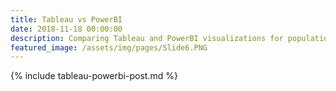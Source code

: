 ```yaml
---
title: Tableau vs PowerBI
date: 2018-11-18 00:00:00
description: Comparing Tableau and PowerBI visualizations for population demographics
featured_image: /assets/img/pages/Slide6.PNG
---
```


{% include tableau-powerbi-post.md %}
